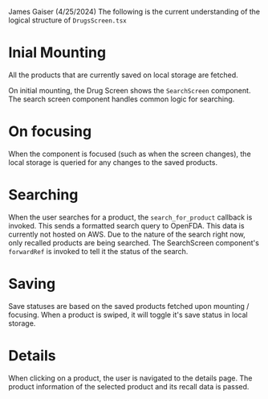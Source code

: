 James Gaiser (4/25/2024)
The following is the current understanding of the logical structure of `DrugsScreen.tsx`

# Inial Mounting
All the products that are currently saved on local storage are fetched.

On initial mounting, the Drug Screen shows the `SearchScreen` component. The search screen component handles common logic for searching.

# On focusing
When the component is focused (such as when the screen changes), the local storage is queried for any changes to the saved products.

# Searching
When the user searches for a product, the `search_for_product` callback is invoked. This sends a formatted search query to OpenFDA. This data is currently not hosted on AWS. Due to the nature of the search right now, only recalled products are being searched. The SearchScreen component's `forwardRef` is invoked to tell it the status of the search.

# Saving
Save statuses are based on the saved products fetched upon mounting / focusing. When a product is swiped, it will toggle it's save status in local storage.

# Details
When clicking on a product, the user is navigated to the details page. The product information of the selected product and its recall data is passed.
